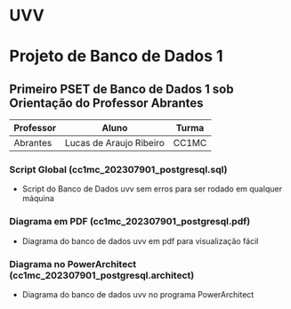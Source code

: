 # **UVV**
# Projeto de Banco de Dados 1

## Primeiro PSET de Banco de Dados 1 sob Orientação do Professor Abrantes 

Professor | Aluno | Turma
---| --- | ---
Abrantes | Lucas de Araujo Ribeiro | CC1MC

### Script Global (cc1mc_202307901_postgresql.sql)

* Script do Banco de Dados uvv sem erros para ser rodado em qualquer máquina

### Diagrama em PDF (cc1mc_202307901_postgresql.pdf)

* Diagrama do banco de dados uvv em pdf para visualização fácil

### Diagrama no PowerArchitect (cc1mc_202307901_postgresql.architect)

* Diagrama do banco de dados uvv no programa PowerArchitect 
